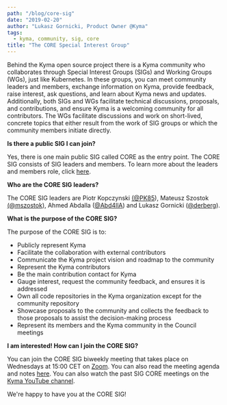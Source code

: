 ```yaml
---
path: "/blog/core-sig"
date: "2019-02-20"
author: "Lukasz Gornicki, Product Owner @Kyma"
tags:
  - kyma, community, sig, core
title: "The CORE Special Interest Group"
---
```

Behind the Kyma open source project there is a Kyma community who collaborates through Special Interest Groups (SIGs) and Working Groups (WGs), just like Kubernetes. In these groups, you can meet community leaders and members, exchange information on Kyma, provide feedback, raise interest, ask questions, and learn about Kyma news and updates. Additionally, both SIGs and WGs facilitate technical discussions, proposals, and contributions, and ensure Kyma is a welcoming community for all contributors. The WGs facilitate discussions and work on short-lived, concrete topics that either result from the work of SIG groups or which the community members initiate directly.

**Is there a public SIG I can join?**

Yes, there is one main public SIG called CORE as the entry point. The CORE SIG consists of SIG leaders and members. To learn more about the leaders and members role, click [here](https://github.com/kyma-project/community/blob/master/sig-and-wg/README.md#roles).

**Who are the CORE SIG leaders?**

The CORE SIG leaders are Piotr Kopczynski [(@PK85](https://github.com/PK85)), Mateusz Szostok [(@mszostok](https://github.com/mszostok)), Ahmed Abdalla ([@Abd4llA](https://github.com/Abd4llA)) and Lukasz Gornicki ([@derberg](https://github.com/derberg)).

**What is the purpose of the CORE SIG?**

The purpose of the CORE SIG is to:

- Publicly represent Kyma
- Facilitate the collaboration with external contributors
- Communicate the Kyma project vision and roadmap to the community
- Represent the Kyma contributors
- Be the main contribution contact for Kyma
- Gauge interest, request the community feedback, and ensures it is addressed
- Own all code repositories in the Kyma organization except for the community repository
- Showcase proposals to the community and collects the feedback to those proposals to assist the decision-making process
- Represent its members and the Kyma community in the Council meetings

**I am interested! How can I join the CORE SIG?**

You can join the CORE SIG biweekly meeting that takes place on Wednesdays at 15:00 CET on [Zoom](https://zoom.us/j/4794339038). You can also read the meeting agenda and notes [here](https://docs.google.com/document/d/1vWleTon7sJIk0teee4SoVezS4mR3K8TlkvXkgLJwRD8). You can also watch the past SIG CORE meetings on the [Kyma YouTube channel](https://www.youtube.com/watch?v=1DD5aCBnywQ&amp;list=PL7PGl--iaIH9jnbT8yG_KOV3unv1iUILR).

We're happy to have you at the CORE SIG!
